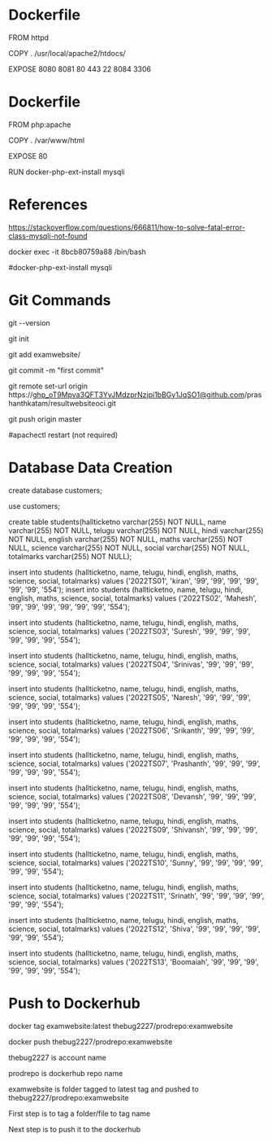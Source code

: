 # Dockerfile

FROM httpd

COPY . /usr/local/apache2/htdocs/

EXPOSE 8080 8081 80 443 22 8084 3306

# Dockerfile

FROM php:apache

COPY . /var/www/html

EXPOSE 80

RUN docker-php-ext-install mysqli

# References

https://stackoverflow.com/questions/666811/how-to-solve-fatal-error-class-mysqli-not-found

docker exec -it 8bcb80759a88 /bin/bash

#docker-php-ext-install mysqli

# Git Commands

git --version

git init

git add examwebsite/

git commit -m "first commit"

git remote set-url origin https://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@github.com/prashanthkatam/resultwebsiteoci.git

git push origin master

#apachectl restart (not required)

# Database Data Creation

create database customers;

use customers;

create table students(hallticketno varchar(255) NOT NULL, name varchar(255) NOT NULL, telugu varchar(255) NOT NULL, hindi varchar(255) NOT NULL, english varchar(255) NOT NULL, maths varchar(255) NOT NULL, science varchar(255) NOT NULL, social varchar(255) NOT NULL, totalmarks varchar(255) NOT NULL);

insert into students (hallticketno, name, telugu, hindi, english, maths, science, social, totalmarks) values ('2022TS01', 'kiran', '99', '99', '99', '99', '99', '99', '554');
insert into students (hallticketno, name, telugu, hindi, english, maths, science, social, totalmarks) values ('2022TS02', 'Mahesh', '99', '99', '99', '99', '99', '99', '554');

insert into students (hallticketno, name, telugu, hindi, english, maths, science, social, totalmarks) values ('2022TS03', 'Suresh', '99', '99', '99', '99', '99', '99', '554');

insert into students (hallticketno, name, telugu, hindi, english, maths, science, social, totalmarks) values ('2022TS04', 'Srinivas', '99', '99', '99', '99', '99', '99', '554');

insert into students (hallticketno, name, telugu, hindi, english, maths, science, social, totalmarks) values ('2022TS05', 'Naresh', '99', '99', '99', '99', '99', '99', '554');

insert into students (hallticketno, name, telugu, hindi, english, maths, science, social, totalmarks) values ('2022TS06', 'Srikanth', '99', '99', '99', '99', '99', '99', '554');

insert into students (hallticketno, name, telugu, hindi, english, maths, science, social, totalmarks) values ('2022TS07', 'Prashanth', '99', '99', '99', '99', '99', '99', '554');

insert into students (hallticketno, name, telugu, hindi, english, maths, science, social, totalmarks) values ('2022TS08', 'Devansh', '99', '99', '99', '99', '99', '99', '554');

insert into students (hallticketno, name, telugu, hindi, english, maths, science, social, totalmarks) values ('2022TS09', 'Shivansh', '99', '99', '99', '99', '99', '99', '554');

insert into students (hallticketno, name, telugu, hindi, english, maths, science, social, totalmarks) values ('2022TS10', 'Sunny', '99', '99', '99', '99', '99', '99', '554');

insert into students (hallticketno, name, telugu, hindi, english, maths, science, social, totalmarks) values ('2022TS11', 'Srinath', '99', '99', '99', '99', '99', '99', '554');

insert into students (hallticketno, name, telugu, hindi, english, maths, science, social, totalmarks) values ('2022TS12', 'Shiva', '99', '99', '99', '99', '99', '99', '554');

insert into students (hallticketno, name, telugu, hindi, english, maths, science, social, totalmarks) values ('2022TS13', 'Boomaiah', '99', '99', '99', '99', '99', '99', '554');

# Push to Dockerhub

docker tag examwebsite:latest thebug2227/prodrepo:examwebsite

docker push thebug2227/prodrepo:examwebsite

thebug2227 is account name

prodrepo is dockerhub repo name

examwebsite is folder tagged to latest tag and pushed to thebug2227/prodrepo:examwebsite

First step is to tag a folder/file to tag name

Next step is to push it to the dockerhub
